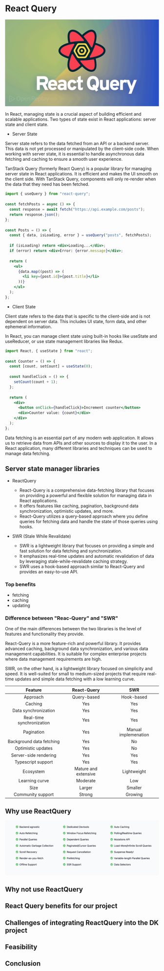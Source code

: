 # React Query

![react-query logo](./assets/react-query-logo.png)

In React, managing state is a crucial aspect of building efficient and scalable applications. Two types of state exist in React applications: server state and client state.

- Server State

Server state refers to the data fetched from an API or a backend server. This data is not yet processed or manipulated by the client-side code. When working with server state, it is essential to handle asynchronous data fetching and caching to ensure a smooth user experience.

TanStack Query (formerly React Query) is a popular library for managing server state in React applications. It is efficient and makes the UI smooth on the client side. With TanStack Query, components will only re-render when the data that they need has been fetched.

```jsx
import { useQuery } from "react-query";

const fetchPosts = async () => {
  const response = await fetch("https://api.example.com/posts");
  return response.json();
};

const Posts = () => {
  const { data, isLoading, error } = useQuery("posts", fetchPosts);

  if (isLoading) return <div>Loading...</div>;
  if (error) return <div>Error: {error.message}</div>;

  return (
    <ul>
      {data.map((post) => (
        <li key={post.id}>{post.title}</li>
      ))}
    </ul>
  );
};
```

- Client State

Client state refers to the data that is specific to the client-side and is not dependent on server data. This includes UI state, form data, and other ephemeral information.

In React, you can manage client state using built-in hooks like useState and useReducer, or use state management libraries like Redux.

```jsx
import React, { useState } from "react";

const Counter = () => {
  const [count, setCount] = useState(0);

  const handleClick = () => {
    setCount(count + 1);
  };

  return (
    <div>
      <button onClick={handleClick}>Increment counter</button>
      <div>Counter value: {count}</div>
    </div>
  );
};
```

Data fetching is an essential part of any modern web application. It allows us to retrieve data from APIs and other sources to display it to the user. In a React application, many different libraries and techniques can be used to manage data fetching.

## Server state manager libraries

- ReactQuery

  - React-Query is a comprehensive data-fetching library that focuses on providing a powerful and flexible solution for managing data in React applications.
  - It offers features like caching, pagination, background data synchronization, optimistic updates, and more.
  - React-Query utilizes a query-based approach where you define queries for fetching data and handle the state of those queries using hooks.

- SWR (Stale While Revalidate)
  - SWR is a lightweight library that focuses on providing a simple and fast solution for data fetching and synchronization.
  - It emphasizes real-time updates and automatic revalidation of data by leveraging stale-while-revalidate caching strategy.
  - SWR uses a hook-based approach similar to React-Query and provides an easy-to-use API.

### Top benefits

- fetching
- caching
- updating

### Difference between "Reac-Query" and "SWR"

One of the main differences between the two libraries is the level of features and functionality they provide.

React-Query is a more feature-rich and powerful library. It provides advanced caching, background data synchronization, and various data management capabilities. It is suitable for complex enterprise projects where data management requirements are high.

SWR, on the other hand, is a lightweight library focused on simplicity and speed. It is well-suited for small to medium-sized projects that require real-time updates and simple data fetching with a low learning curve.

|          Feature          |     React-Query      |         SWR          |
| :-----------------------: | :------------------: | :------------------: |
|         Approach          |     Query-based      |      Hook-based      |
|          Caching          |         Yes          |         Yes          |
|   Data synchronization    |         Yes          |         Yes          |
| Real-time synchronization |         Yes          |         Yes          |
|        Pagination         |         Yes          | Manual implemenation |
| Background data fetching  |         Yes          |          No          |
|    Optimistic updates     |         Yes          |          No          |
|   Server-side rendering   |         Yes          |         Yes          |
|    Typescript support     |         Yes          |         Yes          |
|         Ecosystem         | Mature and extensive |     Lightweight      |
|      Learning curve       |       Moderate       |         Low          |
|           Size            |        Larger        |       Smaller        |
|     Community support     |        Strong        |       Growing        |

## Why use ReactQuery

![react-query features](./assets/react-query-features.png)

## Why not use ReactQuery

## React Query benefits for our project

## Challenges of integrating ReactQuery into the DK project

## Feasibility

## Conclusion
